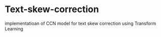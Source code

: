 # Text-skew-correction
implementatioan of CCN model for text skew correction using Transform Learning
